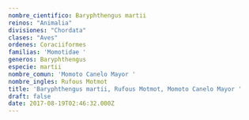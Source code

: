 ```yaml
---
nombre_cientifico: Baryphthengus martii
reinos: "Animalia"
divisiones: "Chordata"
clases: "Aves"
ordenes: Coraciiformes
familias: 'Momotidae '
generos: Baryphthengus
especie: martii
nombre_comun: 'Momoto Canelo Mayor '
nombre_ingles: Rufous Motmot
title: 'Baryphthengus martii, Rufous Motmot, Momoto Canelo Mayor '
draft: false
date: 2017-08-19T02:46:32.000Z
---
```


